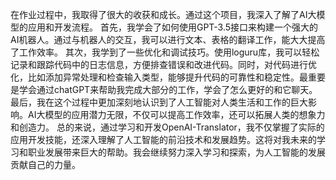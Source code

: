 在作业过程中，我取得了很大的收获和成长。通过这个项目，我深入了解了AI大模型的应用和开发流程。
首先，我学会了如何使用GPT-3.5接口来构建一个强大的AI机器人。通过与机器人的交互，我可以进行文本、表格的翻译工作，能大大提高了工作效率。
其次，我学到了一些优化和调试技巧。使用loguru库，我可以轻松记录和跟踪代码中的日志信息，方便排查错误和改进代码。同时，对代码进行优化，比如添加异常处理和检查输入类型，能够提升代码的可靠性和稳定性。最重要是学会通过chatGPT来帮助我完成大部分的工作，学会了怎么更好的和它聊天。
最后，我在这个过程中更加深刻地认识到了人工智能对人类生活和工作的巨大影响。AI大模型的应用潜力无限，不仅可以提高工作效率，还可以拓展人类的想象力和创造力。
总的来说，通过学习和开发OpenAI-Translator，我不仅掌握了实际的应用开发技能，还深入理解了人工智能的前沿技术和发展趋势。这将对我未来的学习和职业发展带来巨大的帮助。我会继续努力深入学习和探索，为人工智能的发展贡献自己的力量。
